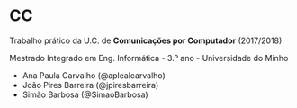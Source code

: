 # CC
[//]: # "### Nota final do trabalho: 16 em 20."

Trabalho prático da U.C. de __Comunicações por Computador__ (2017/2018)

Mestrado Integrado em Eng. Informática - 3.º ano - Universidade do Minho

* Ana Paula Carvalho (@aplealcarvalho)
* João Pires Barreira (@jpiresbarreira)
* Simão Barbosa (@SimaoBarbosa)
